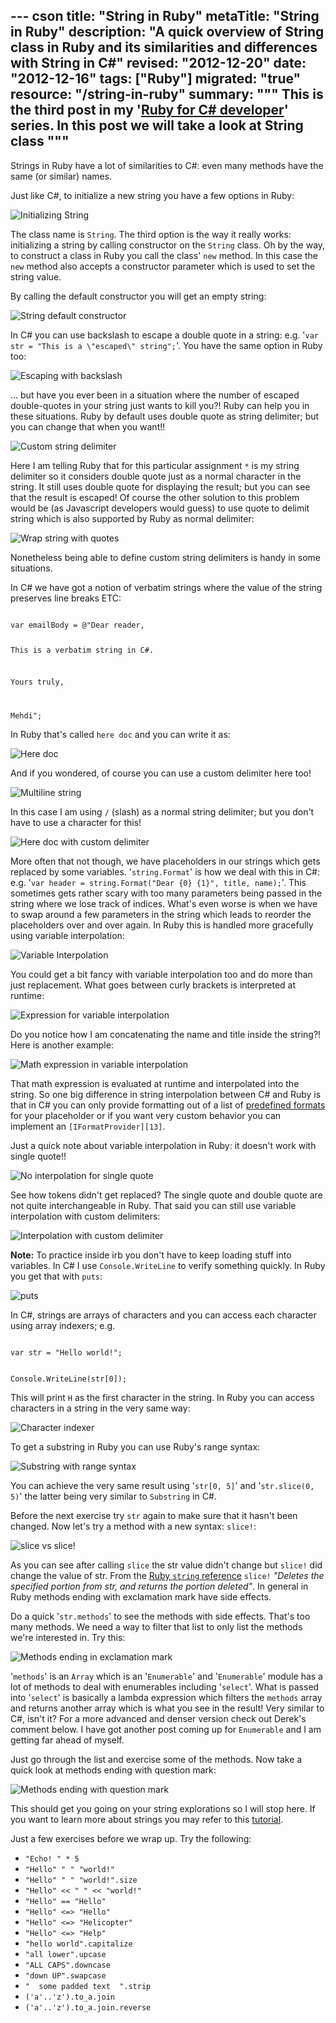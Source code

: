 --- cson
title: "String in Ruby"
metaTitle: "String in Ruby"
description: "A quick overview of String class in Ruby and its similarities and differences with String in C#"
revised: "2012-12-20"
date: "2012-12-16"
tags: ["Ruby"]
migrated: "true"
resource: "/string-in-ruby"
summary: """
This is the third post in my '[Ruby for C# developer](/ruby-for-csharp-developers)' series. In this post we will take a look at String class
"""
---
Strings in Ruby have a lot of similarities to C#: even many methods have the same (or similar) names. 

Just like C#, to initialize a new string you have a few options in Ruby:

![Initializing String][1]

The class name is `String`. The third option is the way it really works: initializing a string by calling constructor on the `String` class. Oh by the way, to construct a class in Ruby you call the class' `new` method. In this case the `new` method also accepts a constructor parameter which is used to set the string value.

By calling the default constructor you will get an empty string:

![String default constructor][2]

In C# you can use backslash to escape a double quote in a string: e.g. '`var str = "This is a \"escaped\" string";`'. You have the same option in Ruby too:

![Escaping with backslash][3]

... but have you ever been in a situation where the number of escaped double-quotes in your string just wants to kill you?! Ruby can help you in these situations. Ruby by default uses double quote as string delimiter; but you can change that when you want!!

![Custom string delimiter][4]

Here I am telling Ruby that for this particular assignment `*` is my string delimiter so it considers double quote just as a normal character in the string. It still uses double quote for displaying the result; but you can see that the result is escaped! Of course the other solution to this problem would be (as Javascript developers would guess) to use quote to delimit string which is also supported by Ruby as normal delimiter:

![Wrap string with quotes][5]

Nonetheless being able to define custom string delimiters is handy in some situations.

In C# we have got a notion of verbatim strings where the value of the string preserves line breaks ETC:

<code>
var emailBody = @"Dear reader,

This is a verbatim string in C#.

Yours truly,

Mehdi";
</code>

In Ruby that's called `here doc` and you can write it as:

![Here doc][6]

And if you wondered, of course you can use a custom delimiter here too!

![Multiline string][7]

In this case I am using `/` (slash) as a normal string delimiter; but you don't have to use a character for this!

![Here doc with custom delimiter][8]

More often that not though, we have placeholders in our strings which gets replaced by some variables. '`string.Format`' is how we deal with this in C#: e.g. '`var header = string.Format("Dear {0} {1}", title, name);`'. This sometimes gets rather scary with too many parameters being passed in the string where we lose track of indices. What's even worse is when we have to swap around a few parameters in the string which leads to reorder the placeholders over and over again. In Ruby this is handled more gracefully using variable interpolation:

![Variable Interpolation][9]

You could get a bit fancy with variable interpolation too and do more than just replacement. What goes between curly brackets is interpreted at runtime:

![Expression for variable interpolation][10]

Do you notice how I am concatenating the name and title inside the string?! Here is another example:

![Math expression in variable interpolation][11]

That math expression is evaluated at runtime and interpolated into the string. So one big difference in string interpolation between C# and Ruby is that in C# you can only provide formatting out of a list of [predefined formats][12] for your placeholder or if you want very custom behavior you can implement an `[IFormatProvider][13]`.

Just a quick note about variable interpolation in Ruby: it doesn't work with single quote!!

![No interpolation for single quote][14]

See how tokens didn't get replaced? The single quote and double quote are not quite interchangeable in Ruby. That said you can still use variable interpolation with custom delimiters:

![Interpolation with custom delimiter][15]

**Note:**
To practice inside irb you don't have to keep loading stuff into variables. In C# I use `Console.WriteLine` to verify something quickly. In Ruby you get that with `puts`:

![puts][16]

In C#, strings are arrays of characters and you can access each character using array indexers; e.g. 

<code>
var str = "Hello world!";

Console.WriteLine(str[0]);
</code>

This will print `H` as the first character in the string. In Ruby you can access characters in a string in the very same way:

![Character indexer][17]

To get a substring in Ruby you can use Ruby's range syntax:

![Substring with range syntax][18]

You can achieve the very same result using '`str[0, 5]`' and '`str.slice(0, 5)`' the latter being very similar to `Substring` in C#. 

Before the next exercise try `str` again to make sure that it hasn't been changed. Now let's try a method with a new syntax: `slice!`:

![slice vs slice!][19]

As you can see after calling `slice` the str value didn't change but `slice!` did change the value of str. From the [Ruby `string` reference](http://www.ruby-doc.org/core-1.9.3/String.html) `slice!` *"Deletes the specified portion from str, and returns the portion deleted"*. In general in Ruby methods ending with exclamation mark have side effects. 

Do a quick '`str.methods`' to see the methods with side effects. That's too many methods. We need a way to filter that list to only list the methods we're interested in. Try this:

![Methods ending in exclamation mark][20]

'`methods`' is an `Array` which is an '`Enumerable`' and '`Enumerable`' module has a lot of methods to deal with enumerables including '`select`'. What is passed into '`select`' is basically a lambda expression which filters the `methods` array and returns another array which is what you see in the result! Very similar to C#, isn't it? For a more advanced and denser version check out Derek's comment below. I have got another post coming up for `Enumerable` and I am getting far ahead of myself.

Just go through the list and exercise some of the methods. Now take a quick look at methods ending with question mark:

![Methods ending with question mark][21]

This should get you going on your string explorations so I will stop here. If you want to learn more about strings you may refer to this [tutorial](http://zetcode.com/lang/rubytutorial/strings/).

Just a few exercises before we wrap up. Try the following:

 - `"Echo! " * 5`
 - `"Hello" " " "world!"` 
 - `"Hello" " " "world!".size` 
 - `"Hello" << " " << "world!"` 
 - `"Hello" == "Hello"`
 - `"Hello" <=> "Hello"`
 - `"Hello" <=> "Helicopter"`
 - `"Hello" <=> "Help"`
 - `"hello world".capitalize`
 - `"all lower".upcase`
 - `"ALL CAPS".downcase`
 - `"down UP".swapcase`
 - `"  some padded text  ".strip`
 - `('a'..'z').to_a.join`
 - `('a'..'z').to_a.join.reverse`  


  [1]: /get/BlogPictures/strings-in-ruby/initializing-string.png
  [2]: /get/BlogPictures/strings-in-ruby/string-default-ctor.png
  [3]: /get/BlogPictures/strings-in-ruby/escape-with-backslash.png
  [4]: /get/BlogPictures/strings-in-ruby/custom-string-delimiter.png
  [5]: /get/BlogPictures/strings-in-ruby/wrap-with-quote.png
  [6]: /get/BlogPictures/strings-in-ruby/heredoc.png
  [7]: /get/BlogPictures/strings-in-ruby/multi-line-string.png
  [8]: /get/BlogPictures/strings-in-ruby/heredoc-delimiter.png
  [9]: /get/BlogPictures/strings-in-ruby/variable-interpolation.png
  [10]: /get/BlogPictures/strings-in-ruby/interpolation-expression.png
  [11]: /get/BlogPictures/strings-in-ruby/interpolation-math-expression.png
  [12]: http://msdn.microsoft.com/en-us/library/26etazsy.aspx
  [13]: http://msdn.microsoft.com/en-us/library/system.iformatprovider.aspx
  [14]: /get/BlogPictures/strings-in-ruby/no-interpolation-with-quote.png
  [15]: /get/BlogPictures/strings-in-ruby/interpolation-with-custom-delimiter.png
  [16]: /get/BlogPictures/strings-in-ruby/puts.png
  [17]: /get/BlogPictures/strings-in-ruby/char-indexer.png
  [18]: /get/BlogPictures/strings-in-ruby/substr-with-range.png
  [19]: /get/BlogPictures/strings-in-ruby/slice.png
  [20]: /get/BlogPictures/strings-in-ruby/methods-ending-w-exclamation.png
  [21]: /get/BlogPictures/strings-in-ruby/methods-ending-with-question.png